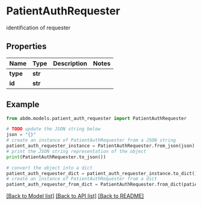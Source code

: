 # PatientAuthRequester

identification of requester

## Properties

Name | Type | Description | Notes
------------ | ------------- | ------------- | -------------
**type** | **str** |  | 
**id** | **str** |  | 

## Example

```python
from abdm.models.patient_auth_requester import PatientAuthRequester

# TODO update the JSON string below
json = "{}"
# create an instance of PatientAuthRequester from a JSON string
patient_auth_requester_instance = PatientAuthRequester.from_json(json)
# print the JSON string representation of the object
print(PatientAuthRequester.to_json())

# convert the object into a dict
patient_auth_requester_dict = patient_auth_requester_instance.to_dict()
# create an instance of PatientAuthRequester from a dict
patient_auth_requester_from_dict = PatientAuthRequester.from_dict(patient_auth_requester_dict)
```
[[Back to Model list]](../README.md#documentation-for-models) [[Back to API list]](../README.md#documentation-for-api-endpoints) [[Back to README]](../README.md)


